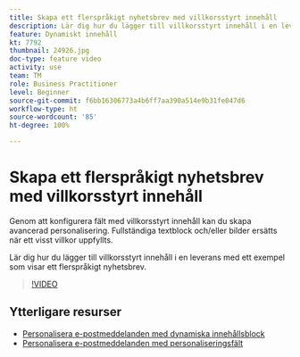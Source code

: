 ```yaml
---
title: Skapa ett flerspråkigt nyhetsbrev med villkorsstyrt innehåll
description: Lär dig hur du lägger till villkorsstyrt innehåll i en leverans med ett exempel som visar ett flerspråkigt nyhetsbrev.
feature: Dynamiskt innehåll
kt: 7792
thumbnail: 24926.jpg
doc-type: feature video
activity: use
team: TM
role: Business Practitioner
level: Beginner
source-git-commit: f6bb16306773a4b6ff7aa390a514e9b31fe047d6
workflow-type: ht
source-wordcount: '85'
ht-degree: 100%

---
```



# Skapa ett flerspråkigt nyhetsbrev med villkorsstyrt innehåll

Genom att konfigurera fält med villkorsstyrt innehåll kan du skapa avancerad personalisering. Fullständiga textblock och/eller bilder ersätts när ett visst villkor uppfyllts.

Lär dig hur du lägger till villkorsstyrt innehåll i en leverans med ett exempel som visar ett flerspråkigt nyhetsbrev.

>[!VIDEO](https://video.tv.adobe.com/v/24926?quality=12)

## Ytterligare resurser

* [Personalisera e-postmeddelanden med dynamiska innehållsblock](/help/content-creation/personalize-using-dynamic-content-blocks.md)
* [Personalisera e-postmeddelanden med personaliseringsfält](/help/content-creation/personalize-emails-using-personalization-fields.md)
